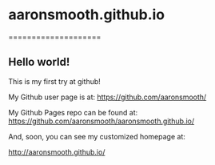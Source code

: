 # aaronsmooth.github.io
====================

## Hello world!

This is my first try at github!

My Github user page is at: 
https://github.com/aaronsmooth/

My Github Pages repo can be found at:  
https://github.com/aaronsmooth/aaronsmooth.github.io/

And, soon, you can see my customized homepage at:

http://aaronsmooth.github.io/
